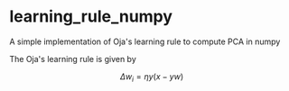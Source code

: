 # learning_rule_numpy
A simple implementation of Oja's learning rule to compute PCA in numpy

The Oja's learning rule is given by

$$\Delta w_{i}=\eta y(x-yw)$$

